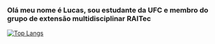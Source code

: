 ### Olá meu nome é Lucas, sou estudante da UFC e membro do grupo de extensão multidisciplinar RAITec
[![Top Langs](https://github-readme-stats.vercel.app/api/top-langs/?username=Luckas33&layout=donut&locale=pt-br&bg_color=010409&text_color=ffffff&title_color=ffffff&border_color=30363D&border_radius=15)](https://github.com/Luckas33)
